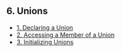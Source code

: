 ## 6. Unions 

- [1. Declaring a Union](1__Declaring_a_Union/readme.md) 
- [2. Accessing a Member of a Union](2__Accessing_a_Member_of_a_Union/readme.md) 
- [3. Initializing Unions](3__Initializing_Unions/readme.md) 
